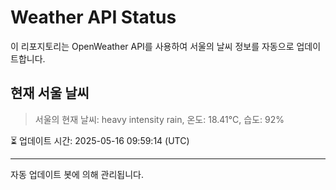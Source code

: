 
# Weather API Status

이 리포지토리는 OpenWeather API를 사용하여 서울의 날씨 정보를 자동으로 업데이트합니다.

## 현재 서울 날씨
> 서울의 현재 날씨: heavy intensity rain, 온도: 18.41°C, 습도: 92%

⏳ 업데이트 시간: 2025-05-16 09:59:14 (UTC)

---
자동 업데이트 봇에 의해 관리됩니다.
